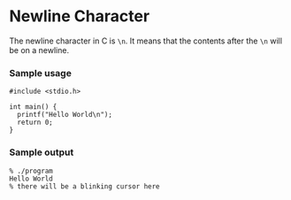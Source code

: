 # Newline Character

The newline character in C is `\n`. It means that the contents after the `\n` will be on a newline.

### Sample usage

```
#include <stdio.h>

int main() {
  printf("Hello World\n");
  return 0;
}
```

### Sample output

```
% ./program
Hello World
% there will be a blinking cursor here
```
